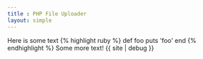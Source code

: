 ```yaml
---
title : PHP File Uploader 
layout: simple
---
```

Here is some text
{% highlight ruby %}
def foo
  puts 'foo'
end
{% endhighlight %}
Some more text!
{{ site | debug }}

